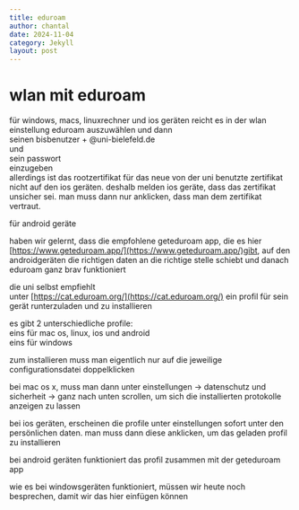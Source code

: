 ```yaml
---
title: eduroam
author: chantal
date: 2024-11-04
category: Jekyll
layout: post
---
```


# wlan mit eduroam

für windows, macs, linuxrechner und ios geräten reicht es in der wlan einstellung eduroam auszuwählen und dann  
seinen bisbenutzer + @uni-bielefeld.de    
und    
sein passwort    
einzugeben  
allerdings ist das rootzertifikat für das neue von der uni benutzte zertifikat nicht auf den ios geräten. deshalb melden ios geräte, dass das zertifikat unsicher sei. man muss dann nur anklicken, dass man dem zertifikat vertraut.

für android geräte

haben wir gelernt, dass die empfohlene geteduroam app, die es hier [https://www.geteduroam.app/](https://www.geteduroam.app/)gibt, auf den androidgeräten die richtigen daten an die richtige stelle schiebt und danach eduroam ganz brav funktioniert  

die uni selbst empfiehlt  
unter [https://cat.eduroam.org/](https://cat.eduroam.org/) ein profil für sein gerät runterzuladen und zu installieren

es gibt 2 unterschiedliche profile:  
eins für mac os, linux, ios und android  
eins für windows  

zum installieren muss man eigentlich nur auf die jeweilige configurationsdatei doppelklicken

bei mac os x, muss man dann unter einstellungen -> datenschutz und sicherheit -> ganz nach unten scrollen, um sich die installierten protokolle anzeigen zu lassen

bei ios geräten, erscheinen die profile unter einstellungen sofort unter den persönlichen daten. man muss dann diese anklicken, um das geladen profil zu installieren

bei android geräten funktioniert das profil zusammen mit der geteduroam app

wie es bei windowsgeräten funktioniert, müssen wir heute noch besprechen, damit wir das hier einfügen können

